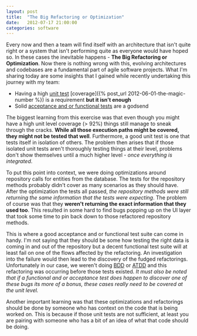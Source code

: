 ```yaml
---
layout: post
title:  "The Big Refactoring or Optimization"
date:   2012-07-17 21:00:00
categories: software
---
```


Every now and then a team will find itself with an architecture that isn't quite right or a system that isn't performing quite as everyone would have hoped so. In these cases the inevitable happens - **The Big Refactoring or Optimization**. Now there is nothing wrong with this, evolving architectures and codebases are a fundamental part of agile software projects. What I'm sharing today are some insights that I gained while recently undertaking this journey with my team:

<!--more-->

*   Having a high [unit test](http://c2.com/cgi/wiki?UnitTest) [coverage]({% post_url 2012-06-01-the-magic-number %}) is a requirement **but it isn't enough**
*   Solid [acceptance and or functional tests](http://www.extremeprogramming.org/rules/functionaltests.html) are a godsend

The biggest learning from this exercise was that even though you might have a high unit level coverage (> 92%) things still manage to sneak through the cracks. **While all those execution paths might be covered, they might not be tested that well**. Furthermore, a good unit test is one that tests itself in isolation of others. The problem then arises that if those isolated unit tests aren't thoroughly testing things at their level, problems don't show themselves until a much higher level - _once everything is integrated_.

To put this point into context, we were doing optimizations around repository calls for entities from the database. The tests for the repository methods probably didn't cover as many scenarios as they should have. After the optimization the tests all passed, _the repository methods were still returning the same information that the tests were expecting_. The problem of course was that they **weren't returning the exact information that they used too**. This resulted in some hard to find bugs popping up on the UI layer that took some time to pin back down to those refactored repository methods.

This is where a good acceptance and or functional test suite can come in handy. I'm not saying that they should be some how testing the right data is coming in and out of the repository but a decent functional test suite will at least fail on one of the flows affected by the refactoring. An investigation into the failure would then lead to the discovery of the fudged refactorings. Unfortunately in our case, we weren't doing [BDD](http://en.wikipedia.org/wiki/Behavior-driven_development) or [ATDD](http://www.methodsandtools.com/archive/archive.php?id=72) and this refactoring was occurring before those tests existed. _It must also be noted that if a functional and or acceptance test does happen to discover one of these bugs its more of a bonus, these cases 	really need to be covered at the unit level._

Another important learning was that these optimizations and refactorings should be done by someone who has context on the code that is being worked on. This is because if those unit tests are not sufficient, at least you are pairing with someone who has a bit of an idea of what that code should be doing.
